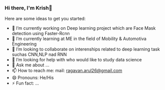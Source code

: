 ### Hi there, I'm Krish👋


Here are some ideas to get you started:

- 🔭 I’m currently working on Deep learning project which are Face Mask detection using Faster-Rcnn
- 🌱 I’m currently learning at ME in the field of Mobility & Automotiva Engineering
- 👯 I’m looking to collaborate on interenships related to deep learning task suchas CNN,NLP nad RNN
- 🤔 I’m looking for help with who would like to study data science
- 💬 Ask me about ...
- 📫 How to reach me: mail:  [ragavan.arul26@gmail.com](ragavan.arul26@gmail.com)
- 😄 Pronouns: He/His
- ⚡ Fun fact: ...

